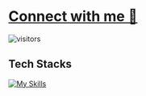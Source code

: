 <!---
![pepe-the-frog-gif-12](https://github.com/mdxabu/mdxabu/assets/115330277/42d46a88-7061-490d-873b-3536b86ad65a)
-->

# [Connect with me 💬](https://bio.link/mdxabu)
![visitors](https://visitor-badge.laobi.icu/badge?page_id=mdxabu.mdxabu) <br>
## Tech Stacks
[![My Skills](https://skillicons.dev/icons?i=java,c,cpp,python,mysql,github,git,idea&theme=dark)](https://www.linkedin.com/f-mohamed-abdullah)
